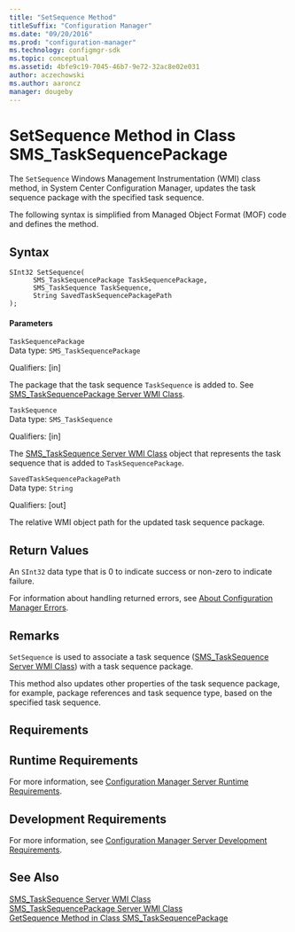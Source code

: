 ```yaml
---
title: "SetSequence Method"
titleSuffix: "Configuration Manager"
ms.date: "09/20/2016"
ms.prod: "configuration-manager"
ms.technology: configmgr-sdk
ms.topic: conceptual
ms.assetid: 4bfe9c19-7045-46b7-9e72-32ac8e02e031
author: aczechowski
ms.author: aaroncz
manager: dougeby
---
```

# SetSequence Method in Class SMS_TaskSequencePackage
The `SetSequence` Windows Management Instrumentation (WMI) class method, in System Center Configuration Manager, updates the task sequence package with the specified task sequence.  

 The following syntax is simplified from Managed Object Format (MOF) code and defines the method.  

## Syntax  

```  
SInt32 SetSequence(  
      SMS_TaskSequencePackage TaskSequencePackage,  
      SMS_TaskSequence TaskSequence,  
      String SavedTaskSequencePackagePath  
);  
```  

#### Parameters  
 `TaskSequencePackage`  
 Data type: `SMS_TaskSequencePackage`  

 Qualifiers: [in]  

 The package that the task sequence `TaskSequence` is added to. See [SMS_TaskSequencePackage Server WMI Class](../../../develop/reference/osd/sms_tasksequencepackage-server-wmi-class.md).  

 `TaskSequence`  
 Data type: `SMS_TaskSequence`  

 Qualifiers: [in]  

 The [SMS_TaskSequence Server WMI Class](../../../develop/reference/osd/sms_tasksequence-server-wmi-class.md) object that represents the task sequence that is added to `TaskSequencePackage`.  

 `SavedTaskSequencePackagePath`  
 Data type: `String`  

 Qualifiers: [out]  

 The relative WMI object path for the updated task sequence package.  

## Return Values  
 An `SInt32` data type that is 0 to indicate success or non-zero to indicate failure.  

 For information about handling returned errors, see [About Configuration Manager Errors](../../../develop/core/understand/about-configuration-manager-errors.md).  

## Remarks  
 `SetSequence` is used to associate a task sequence ([SMS_TaskSequence Server WMI Class](../../../develop/reference/osd/sms_tasksequence-server-wmi-class.md)) with a task sequence package.  

 This method also updates other properties of the task sequence package, for example, package references and task sequence type, based on the specified task sequence.  

## Requirements  

## Runtime Requirements  
 For more information, see [Configuration Manager Server Runtime Requirements](../../../develop/core/reqs/server-runtime-requirements.md).  

## Development Requirements  
 For more information, see [Configuration Manager Server Development Requirements](../../../develop/core/reqs/server-development-requirements.md).  

## See Also  
 [SMS_TaskSequence Server WMI Class](../../../develop/reference/osd/sms_tasksequence-server-wmi-class.md)   
 [SMS_TaskSequencePackage Server WMI Class](../../../develop/reference/osd/sms_tasksequencepackage-server-wmi-class.md)   
 [GetSequence Method in Class SMS_TaskSequencePackage](../../../develop/reference/osd/getsequence-method-in-class-sms_tasksequencepackage.md)
